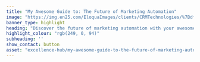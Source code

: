 ```yaml
---
title: "My Awesome Guide to: The Future of Marketing Automation"
image: "https://img.en25.com/EloquaImages/clients/CRMTechnologies/%7Bdfc28698-cede-4cfa-bd33-e984f0d1c3da%7D_LP-MA-EM5.jpg"
banner_type: highlight
heading: "Discover the future of marketing automation with your awesome guide"
highlight_colour: "rgb(249, 0, 94)"
subheading: ''
show_contact: button
asset: "excellence-hub/my-awesome-guide-to-the-future-of-marketing-automation.md"
---
```

